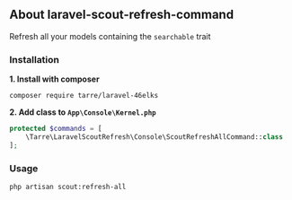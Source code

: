 ## About laravel-scout-refresh-command

Refresh all your models containing the `searchable` trait

### Installation

**1. Install with composer**

```
composer require tarre/laravel-46elks
```

**2. Add class to `App\Console\Kernel.php`**

```php
protected $commands = [
    \Tarre\LaravelScoutRefresh\Console\ScoutRefreshAllCommand::class
];
```

### Usage

``
php artisan scout:refresh-all
``
